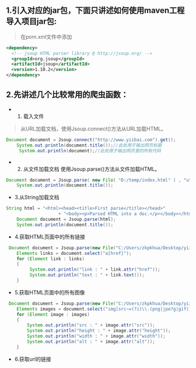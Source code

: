 ## 1.引入对应的jar包，下面只讲述如何使用maven工程导入项目jar包:
> 在pom.xml文件中添加
```xml
<dependency>
  <!-- jsoup HTML parser library @ http://jsoup.org/ -->
  <groupId>org.jsoup</groupId>
  <artifactId>jsoup</artifactId>
  <version>1.10.2</version>
</dependency>
```
## 2.先讲述几个比较常用的爬虫函数：
* 1. 载入文件
> 从URL加载文档，使用Jsoup.connect()方法从URL加载HTML。
```java
Document document = Jsoup.connect("http://www.yiibai.com").get();
    System.out.println(document.title());//此处用于输出网页标题
     System.out.println(document);//此处用于输出网页里的所有代码
```
* 2. 从文件加载文档
使用Jsoup.parse()方法从文件加载HTML。
```java
Document document = Jsoup.parse( new File( "D:/temp/index.html" ) , "utf-8" );
    System.out.println(document.title());
```
* 3.从String加载文档
```java
String html = "<html><head><title>First parse</title></head>"
                    + "<body><p>Parsed HTML into a doc.</p></body></html>";
    Document document = Jsoup.parse(html);
    System.out.println(document.title());
```
* 4.获取HTML页面中的所有链接
```java
 Document document = Jsoup.parse(new File("C:/Users/zkpkhua/Desktop/yiibai-index.html"), "utf-8");
    Elements links = document.select("a[href]");  
    for (Element link : links) 
    {
         System.out.println("link : " + link.attr("href"));  
         System.out.println("text : " + link.text());  
    }
```
* 5.获取HTML页面中的所有图像
```java
 Document document = Jsoup.parse(new File("C:/Users/zkpkhua/Desktop/yiibai-index.html"), "utf-8");
    Elements images = document.select("img[src~=(?i)\\.(png|jpe?g|gif)]");
    for (Element image : images) 
    {
        System.out.println("src : " + image.attr("src"));
        System.out.println("height : " + image.attr("height"));
        System.out.println("width : " + image.attr("width"));
        System.out.println("alt : " + image.attr("alt"));
    }
```
* 6.获取url的链接
```java

```
